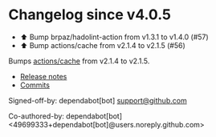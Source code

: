 # Changelog since v4.0.5
- ⬆ Bump brpaz/hadolint-action from v1.3.1 to v1.4.0 (#57) 
- ⬆️ Bump actions/cache from v2.1.4 to v2.1.5 (#56)

Bumps [actions/cache](https://github.com/actions/cache) from v2.1.4 to v2.1.5.
- [Release notes](https://github.com/actions/cache/releases)
- [Commits](https://github.com/actions/cache/compare/v2.1.4...1a9e2138d905efd099035b49d8b7a3888c653ca8)

Signed-off-by: dependabot[bot] <support@github.com>

Co-authored-by: dependabot[bot] <49699333+dependabot[bot]@users.noreply.github.com> 

